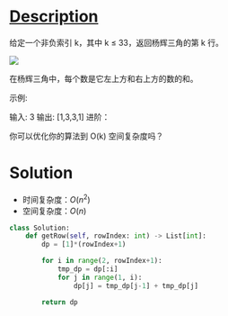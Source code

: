 # [Description](https://leetcode-cn.com/problems/pascals-triangle-ii/)
给定一个非负索引 k，其中 k ≤ 33，返回杨辉三角的第 k 行。

![](https://upload.wikimedia.org/wikipedia/commons/0/0d/PascalTriangleAnimated2.gif)

在杨辉三角中，每个数是它左上方和右上方的数的和。

示例:

输入: 3
输出: [1,3,3,1]
进阶：

你可以优化你的算法到 O(k) 空间复杂度吗？


# Solution
- 时间复杂度：$O(n^2)$
- 空间复杂度：$O(n)$

```python
class Solution:
    def getRow(self, rowIndex: int) -> List[int]:
        dp = [1]*(rowIndex+1)

        for i in range(2, rowIndex+1):
            tmp_dp = dp[:i]
            for j in range(1, i):
                dp[j] = tmp_dp[j-1] + tmp_dp[j]

        return dp
```

